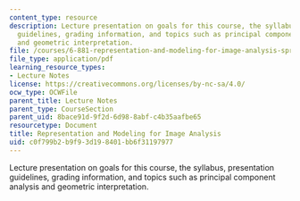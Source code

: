 ```yaml
---
content_type: resource
description: Lecture presentation on goals for this course, the syllabus, presentation
  guidelines, grading information, and topics such as principal component analysis
  and geometric interpretation.
file: /courses/6-881-representation-and-modeling-for-image-analysis-spring-2005/c0f799b2b9f93d198401bb6f31197977_l01.pdf
file_type: application/pdf
learning_resource_types:
- Lecture Notes
license: https://creativecommons.org/licenses/by-nc-sa/4.0/
ocw_type: OCWFile
parent_title: Lecture Notes
parent_type: CourseSection
parent_uid: 8bace91d-9f2d-6d98-8abf-c4b35aafbe65
resourcetype: Document
title: Representation and Modeling for Image Analysis
uid: c0f799b2-b9f9-3d19-8401-bb6f31197977
---
```

Lecture presentation on goals for this course, the syllabus, presentation guidelines, grading information, and topics such as principal component analysis and geometric interpretation.